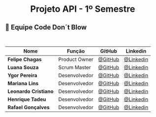 <h1 align="center"> Projeto API - 1º Semestre </h1>

## 👥 Equipe Code Don´t Blow

<br>

|Nome|Função|GitHub|Linkedin|
| -------- |-------- |-------- |-------- |
|**Felipe Chagas**|Product Owner|[@GitHub](https://github.com/juliagonzalezmoreira)|[@Linkedin](http://linkedin.com/in/julia-gonzalez-moreira)
|**Luana Souza**|Scrum Master|[@GitHub](https://github.com/luanaapms)|[@Linkedin](https://www.linkedin.com/in/luana-souza-b104801b2/)
|**Ygor Pereira**|Desenvolvedor|[@GitHub](https://github.com/YgorPereira)|[@Linkedin](https://www.linkedin.com/in/ygorrpereira/)
|**Mariana Lins**|Desenvolvedor|[@GitHub](https://github.com/mariana-lins)|[@Linkedin](https://www.linkedin.com/in/sofiamatoslessa/)
|**Leonardo Cristiano**|Desenvolvedor|[@GitHub](https://github.com/Leonardo-dSouza)|[@Linkedin](https://www.linkedin.com/in/ana-luisa-andrade-4a695526b)
|**Henrique Tadeu**|Desenvolvedor|[@GitHub](https://github.com/henrySilverIX)|[@Linkedin](https://www.linkedin.com/in/henrique-silva-9737bb237/)
|**Rafael Gonçalves**|Desenvolvedor|[@GitHub](https://github.com/EstupendoG)|[@Linkedin](https://www.linkedin.com/in/gustavo-sena-577045232)

</br>
